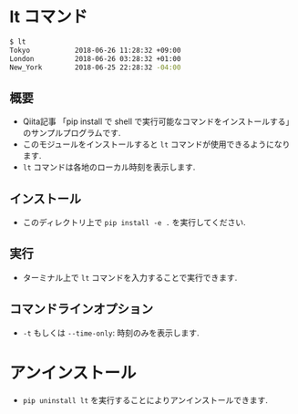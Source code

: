 # lt コマンド

```bash
$ lt
Tokyo           2018-06-26 11:28:32 +09:00
London          2018-06-26 03:28:32 +01:00
New_York        2018-06-25 22:28:32 -04:00
```

## 概要
- Qiita記事 「pip install で shell で実行可能なコマンドをインストールする」 のサンプルプログラムです.
- このモジュールをインストールすると `lt` コマンドが使用できるようになります.
- `lt` コマンドは各地のローカル時刻を表示します.

## インストール
- このディレクトリ上で `pip install -e .` を実行してください.

## 実行
- ターミナル上で `lt` コマンドを入力することで実行できます.

## コマンドラインオプション
- `-t` もしくは `--time-only`:  時刻のみを表示します.

# アンインストール
- `pip uninstall lt` を実行することによりアンインストールできます.
